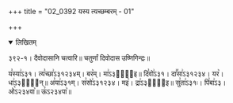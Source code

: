 +++
title = "02_0392 यस्य त्यच्छम्बरम् - 01"

+++
<details open><summary>लिखितम्</summary>

३९२-१। दैवोदासानि चत्वारि॥ चतुर्णां दिवोदास उष्णिगिन्द्रः॥

य꣣स्या꣢ऽ३१। त्य꣣च्छा꣢ऽ३१२३४म्। बर꣥म्। मा꣢ऽ३दा꣢᳐इ॥ दि꣣वो꣢ऽ३१। दा꣣꣯सा꣢ऽ३१२३४। यर꣥। धा꣢ऽ३या꣢᳐न्॥ अ꣣या꣢ऽ३१म्। स꣣सो꣢ऽ३१२३४। मइ꣥। द्रा꣢ऽ३ता꣢᳐इ॥ सु꣣ता꣢ऽ३१ः। पि꣣बा꣢ऽ३। ओ꣡ऽ२३४वा꣥॥ ऊ꣣ऽ२३४पा꣥॥
</details>